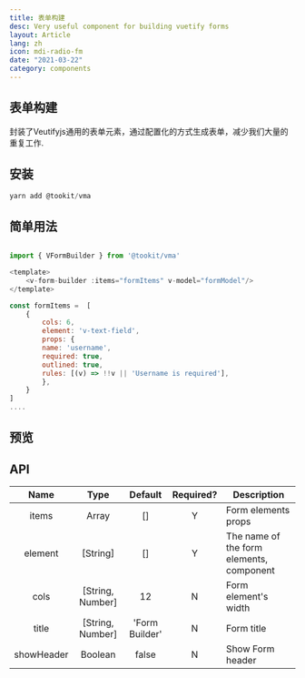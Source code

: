 ```yaml
---
title: 表单构建
desc: Very useful component for building vuetify forms
layout: Article
lang: zh
icon: mdi-radio-fm
date: "2021-03-22"
category: components
---
```



## 表单构建

封装了Veutifyjs通用的表单元素，通过配置化的方式生成表单，减少我们大量的重复工作.

## 安装

```js
yarn add @tookit/vma

```

## 简单用法

``` js

import { VFormBuilder } from '@tookit/vma'

<template>
    <v-form-builder :items="formItems" v-model="formModel"/>
</template>

const formItems =  [
    {
        cols: 6,
        element: 'v-text-field',
        props: {
        name: 'username',
        required: true,
        outlined: true,
        rules: [(v) => !!v || 'Username is required'],
        },
    }    
]
....

```

## 预览

<v-example file="ex-form-builder" lang="js"> </v-example>




## API

|    Name    |       Type       |    Default     | Required? | Description                              |
| :--------: | :--------------: | :------------: | :-------: | ---------------------------------------- |
|   items    |      Array       |       []       |     Y     | Form elements props                      |
|  element   |     [String]     |       []       |     Y     | The name of the form elements, component |
|    cols    | [String, Number] |       12       |     N     | Form element's width                     |
|   title    | [String, Number] | 'Form Builder' |     N     | Form title                               |
| showHeader |     Boolean      |     false      |     N     | Show Form header                         |



